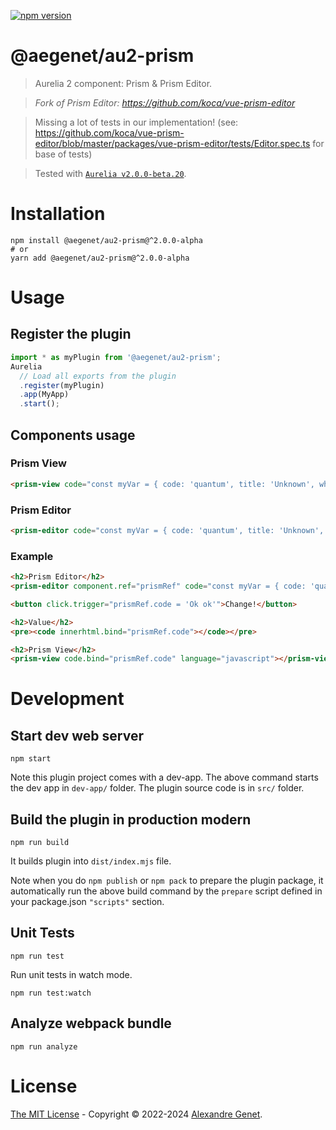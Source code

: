 [![npm version](https://img.shields.io/npm/v/@aegenet/au2-prism.svg)](https://www.npmjs.com/package/@aegenet/au2-prism)
<br>

# @aegenet/au2-prism

> Aurelia 2 component: Prism & Prism Editor.

> *Fork of Prism Editor: https://github.com/koca/vue-prism-editor*

> Missing a lot of tests in our implementation! (see: https://github.com/koca/vue-prism-editor/blob/master/packages/vue-prism-editor/tests/Editor.spec.ts for base of tests)

> Tested with [`Aurelia v2.0.0-beta.20`](https://github.com/aurelia/aurelia/releases/tag/v2.0.0-beta.20).

# Installation

```shell
npm install @aegenet/au2-prism@^2.0.0-alpha
# or
yarn add @aegenet/au2-prism@^2.0.0-alpha
```

# Usage

## Register the plugin

```js
import * as myPlugin from '@aegenet/au2-prism';
Aurelia
  // Load all exports from the plugin
  .register(myPlugin)
  .app(MyApp)
  .start();
```

## Components usage

### Prism View

```html
<prism-view code="const myVar = { code: 'quantum', title: 'Unknown', where: 'Who know' };" language="javascript"></prism-view>
```

### Prism Editor

```html
<prism-editor code="const myVar = { code: 'quantum', title: 'Unknown', where: 'Who know' };" language="javascript"></prism-editor>
```

### Example

```html
<h2>Prism Editor</h2>
<prism-editor component.ref="prismRef" code="const myVar = { code: 'quantum', title: 'Unknown', where: 'Who know' };" language="javascript"></prism-editor>

<button click.trigger="prismRef.code = 'Ok ok'">Change!</button>

<h2>Value</h2>
<pre><code innerhtml.bind="prismRef.code"></code></pre>

<h2>Prism View</h2>
<prism-view code.bind="prismRef.code" language="javascript"></prism-view>
```

# Development

## Start dev web server

    npm start

Note this plugin project comes with a dev-app. The above command starts the dev app in `dev-app/` folder. The plugin source code is in `src/` folder.

## Build the plugin in production modern

    npm run build

It builds plugin into `dist/index.mjs` file.

Note when you do `npm publish` or `npm pack` to prepare the plugin package, it automatically run the above build command by the `prepare` script defined in your package.json `"scripts"` section.

## Unit Tests

    npm run test

Run unit tests in watch mode.

    npm run test:watch


## Analyze webpack bundle

    npm run analyze

# License

[The MIT License](LICENSE) - Copyright © 2022-2024 [Alexandre Genet](https://github.com/aegenet).
